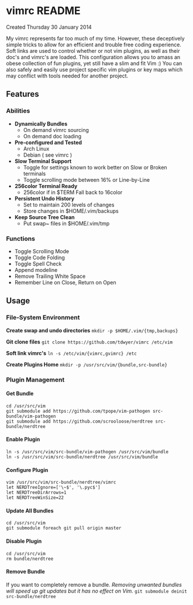 # vimrc README
Created Thursday 30 January 2014

My vimrc represents far too much of my time. However, these deceptively simple tricks to allow for an efficient and trouble free coding experience. Soft links are used to control whether or not vim plugins, as well as their doc's and vimrc's are loaded. This configuration allows you to amass an obese collection of fun plugins, yet still have a slim and fit Vim :) You can also safely and easily use project specific vim plugins or key maps which may conflict with tools needed for another project.

Features
--------

### Abilities

* **Dynamically Bundles**
	* On demand  vimrc sourcing
	* On demand doc loading
* **Pre-configured and Tested**
	* Arch Linux
	* Debian ( see vimrc )
* **Slow Terminal Support**
	* Toggle for settings known to work better on Slow or Broken terminals
	* Toggle scrolling mode between 16% or Line-by-Line
* **256color Terminal Ready**
	* 256color if in $TERM Fall back to 16color
* **Persistent Undo History**
	* Set to maintain 200 levels of changes
	* Store changes in $HOME/.vim/backups
* **Keep Source Tree Clean**
	* Put swap~ files in $HOME/.vim/tmp


### Functions

* Toggle Scrolling Mode
* Toggle Code Folding
* Toggle Spell Check
* Append modeline
* Remove Trailing White Space
* Remember Line on Close, Return on Open


Usage
-----

### File-System Environment
**Create swap and undo directories**
``mkdir -p $HOME/.vim/{tmp,backups}``

**Git clone files**
``git clone https://github.com/tdwyer/vimrc /etc/vim``

**Soft link vimrc's**
``ln -s /etc/vim/{vimrc,gvimrc} /etc``

**Create Plugins Home**
``mkdir -p /usr/src/vim/{bundle,src-bundle}``

### Plugin Management

#### Get Bundle
	cd /usr/src/vim
	git submodule add https://github.com/tpope/vim-pathogen src-bundle/vim-pathogen
	git submodule add https://github.com/scrooloose/nerdtree src-bundle/nerdtree


#### Enable Plugin
	ln -s /usr/src/vim/src-bundle/vim-pathogen /usr/src/vim/bundle
	ln -s /usr/src/vim/src-bundle/nerdtree /usr/src/vim/bundle


#### Configure Plugin
	vim /usr/src/vim/src-bundle/nerdtree/vimrc
	let NERDTreeIgnore=['\~$', '\.pyc$'] 
	let NERDTreeDirArrows=1
	let NERDTreeWinSize=22


#### Update All Bundles
	cd /usr/src/vim
	git submodule foreach git pull origin master


#### Disable Plugin
	cd /usr/src/vim
	rm bundle/nerdtree


#### Remove Bundle

If you want to completely remove a bundle.
*Removing unwanted bundles will speed up git updates but it has no effect on Vim.*
``git submodule deinit src-bundle/nerdtree``

